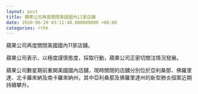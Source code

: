 ```yaml
---
layout: post
title: 蘋果公司再度關閉美國國內11家店舖
date: 2020-06-20 03:11:48.000000000 +08:00
categories: rthk
---
```


蘋果公司再度關閉美國國內11家店舖。

蘋果公司表示，以極度謹慎態度，採取行動，蘋果公司正密切關注情況發展。

蘋果公司數星期前重開美國國內店舖，現時關閉的店舖分別位於亞利桑那、佛羅里達、北卡羅來納及南卡羅來納州，其中亞利桑那及佛羅里達州的新型肺炎個案近期持續攀升。
